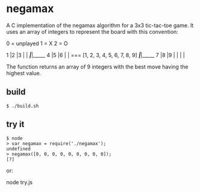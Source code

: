 # negamax
A C implementation of the negamax algorithm for a 3x3 tic-tac-toe game. It
uses an array of integers to represent the board with this convention:

0 = unplayed
1 = X
2 = O


1    |2    |3
     |     |
_____|_____|_____
4    |5    |6
     |     |              ===        [1, 2, 3, 4, 5, 6, 7, 8, 9]
_____|_____|_____
7    |8    |9
     |     |
     |     |

The function returns an array of 9 integers with the best move having the
highest value.

## build

    $ ./build.sh

## try it

    $ node
    > var negamax = require('./negamax');
    undefined
    > negamax([0, 0, 0, 0, 0, 0, 0, 0, 0]);
    [?]

or:

  node try.js
